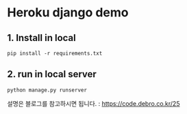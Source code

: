 # Heroku django demo
## 1. Install in local
``
pip install -r requirements.txt
``

## 2. run in local server
``
python manage.py runserver
``

설명은 블로그를 참고하시면 됩니다. : https://code.debro.co.kr/25
